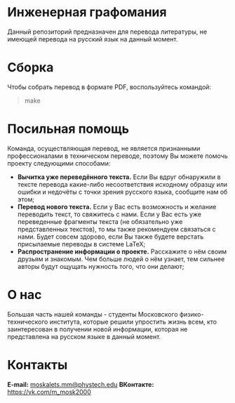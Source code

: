 # Инженерная графомания
Данный репозиторий предназначен для перевода литературы, не имеющей перевода на русский язык на данный момент.
# Сборка
Чтобы собрать перевод в формате PDF, воспользуйтесь командой:
>make
# Посильная помощь
Команда, осуществляющая перевод, не является признанными профессионалами в техническом переводе, поэтому Вы можете помочь проекту следующими способами:
* **Вычитка уже переведённого текста.** Если Вы вдруг обнаружили в тексте перевода какие-либо несоответствия исходному образцу или ошибки и недочёты с точки зрения русского языка, сообщите нам об этом;
* **Перевод нового текста.** Если у Вас есть возможность и желание переводить текст, то свяжитесь с нами. Если у Вас есть уже переведенные фрагменты текста (не обязательно уже представленных текстов), то мы также рекомендуем связаться с нами. Будет совсем здорово, если Вы также будете верстать присылаемые переводы в системе LaTeX;
* **Распространение информации о проекте.** Расскажите о нём своим друзьям и знакомым. Чем больше людей о нём узнает, тем сильнее авторы будут ощущать нужность того, что они делают;
# О нас
Большая часть нашей команды - студенты Московского физико-технического института, которые решили упростить жизнь всем, кто заинтересован в получении новой информации, которая не представлена на русском языке в данный момент.
# Контакты
**E-mail:** moskalets.mm@phystech.edu
**ВКонтакте:** https://vk.com/m_mosk2000
